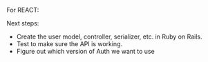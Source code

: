 For REACT:

Next steps:

- Create the user model, controller, serializer, etc. in Ruby on Rails.
- Test to make sure the API is working.
- Figure out which version of Auth we want to use
